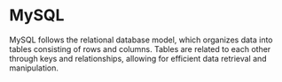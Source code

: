# MySQL
 MySQL follows the relational database model, which organizes data into tables consisting of rows and columns.
 Tables are related to each other through keys and relationships, allowing for efficient data retrieval and manipulation.
 
